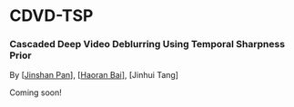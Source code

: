 # CDVD-TSP

### Cascaded Deep Video Deblurring Using Temporal Sharpness Prior
By [[Jinshan Pan](https://jspan.github.io/)], [[Haoran Bai](https://csbhr.github.io/)], [Jinhui Tang]

Coming soon!
